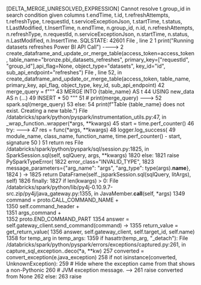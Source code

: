 [DELTA_MERGE_UNRESOLVED_EXPRESSION] Cannot resolve t.group_id in search condition given columns t.endTime, t.id, t.refreshAttempts, t.refreshType, t.requestId, t.serviceExceptionJson, t.startTime, t.status, t.LastModified, t.InsertTime, n.endTime, n.group_id, n.id, n.refreshAttempts, n.refreshType, n.requestId, n.serviceExceptionJson, n.startTime, n.status, n.LastModified, n.InsertTime. SQLSTATE: 42601
File <command-3684298126602363>, line 2
      1 print("Running datasets refreshes Power BI API Call")
----> 2 create_dataframe_and_update_or_merge_table(access_token=access_token, table_name="bronze.pbi_datasets_refreshes", primary_key=["requestId", "group_id"],api_flag=None, object_type="datasets", key_id="id", sub_api_endpoint="refreshes")
File <command-3301156189241440>, line 52, in create_dataframe_and_update_or_merge_table(access_token, table_name, primary_key, api_flag, object_type, key_id, sub_api_endpoint)
     42     merge_query = f"""
     43     MERGE INTO {table_name} AS t
     44     USING new_data AS n
   (...)
     49     INSERT *
     50     """
     51     # print(merge_query)
---> 52     spark.sql(merge_query)
     53 else: 
     54     print(f"Table {table_name} does not exist. Creating a new table.")
File /databricks/spark/python/pyspark/instrumentation_utils.py:47, in _wrap_function.<locals>.wrapper(*args, **kwargs)
     45 start = time.perf_counter()
     46 try:
---> 47     res = func(*args, **kwargs)
     48     logger.log_success(
     49         module_name, class_name, function_name, time.perf_counter() - start, signature
     50     )
     51     return res
File /databricks/spark/python/pyspark/sql/session.py:1825, in SparkSession.sql(self, sqlQuery, args, **kwargs)
   1820     else:
   1821         raise PySparkTypeError(
   1822             error_class="INVALID_TYPE",
   1823             message_parameters={"arg_name": "args", "arg_type": type(args).__name__},
   1824         )
-> 1825     return DataFrame(self._jsparkSession.sql(sqlQuery, litArgs), self)
   1826 finally:
   1827     if len(kwargs) > 0:
File /databricks/spark/python/lib/py4j-0.10.9.7-src.zip/py4j/java_gateway.py:1355, in JavaMember.__call__(self, *args)
   1349 command = proto.CALL_COMMAND_NAME +\
   1350     self.command_header +\
   1351     args_command +\
   1352     proto.END_COMMAND_PART
   1354 answer = self.gateway_client.send_command(command)
-> 1355 return_value = get_return_value(
   1356     answer, self.gateway_client, self.target_id, self.name)
   1358 for temp_arg in temp_args:
   1359     if hasattr(temp_arg, "_detach"):
File /databricks/spark/python/pyspark/errors/exceptions/captured.py:261, in capture_sql_exception.<locals>.deco(*a, **kw)
    257 converted = convert_exception(e.java_exception)
    258 if not isinstance(converted, UnknownException):
    259     # Hide where the exception came from that shows a non-Pythonic
    260     # JVM exception message.
--> 261     raise converted from None
    262 else:
    263     raise

